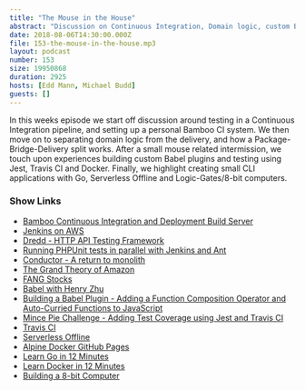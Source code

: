 ```yaml
---
title: "The Mouse in the House"
abstract: "Discussion on Continuous Integration, Domain logic, custom Babel plugins and 8-bit computers"
date: 2018-08-06T14:30:00.000Z
file: 153-the-mouse-in-the-house.mp3
layout: podcast
number: 153
size: 19950868
duration: 2925
hosts: [Edd Mann, Michael Budd]
guests: []
---
```


In this weeks episode we start off discussion around testing in a Continuous Integration pipeline, and setting up a personal Bamboo CI system.
We then move on to separating domain logic from the delivery, and how a Package-Bridge-Delivery split works.
After a small mouse related intermission, we touch upon experiences building custom Babel plugins and testing using Jest, Travis CI and Docker.
Finally, we highlight creating small CLI applications with Go, Serverless Offline and Logic-Gates/8-bit computers.

### Show Links

- [Bamboo Continuous Integration and Deployment Build Server](https://www.atlassian.com/software/bamboo)
- [Jenkins on AWS](https://docs.aws.amazon.com/aws-technical-content/latest/jenkins-on-aws/jenkins-on-aws.html)
- [Dredd - HTTP API Testing Framework](http://dredd.readthedocs.io/en/latest/)
- [Running PHPUnit tests in parallel with Jenkins and Ant](https://tech.mybuilder.com/parallel-phpunit-tests/)
- [Conductor - A return to monolith](https://tech.mybuilder.com/why-we-created-conductor/)
- [The Grand Theory of Amazon](https://www.youtube.com/watch?v=UyohSu-Ft_U)
- [FANG Stocks](https://www.investopedia.com/terms/f/fang-stocks-fb-amzn.asp)
- [Babel with Henry Zhu](https://softwareengineeringdaily.com/2018/06/21/babel-with-henry-zhu/)
- [Building a Babel Plugin - Adding a Function Composition Operator and Auto-Curried Functions to JavaScript](https://tech.mybuilder.com/building-a-babel-plugin-adding-a-function-composition-operator-and-auto-curried-functions-to-javascript/)
- [Mince Pie Challenge - Adding Test Coverage using Jest and Travis CI](https://tech.mybuilder.com/mince-pie-challenge-adding-test-coverage-using-jest-and-travis-ci/)
- [Travis CI](https://travis-ci.org/)
- [Serverless Offline](https://github.com/dherault/serverless-offline)
- [Alpine Docker GitHub Pages](https://hub.docker.com/r/starefossen/github-pages/)
- [Learn Go in 12 Minutes](https://www.youtube.com/watch?v=C8LgvuEBraI)
- [Learn Docker in 12 Minutes](https://www.youtube.com/watch?v=YFl2mCHdv24)
- [Building a 8-bit Computer](https://www.youtube.com/c/beneater)
